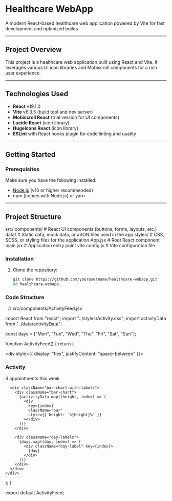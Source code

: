    # Healthcare WebApp

A modern React-based healthcare web application powered by Vite for fast development and optimized builds.

---

## Project Overview

This project is a healthcare web application built using React and Vite. It leverages various UI icon libraries and Mobiscroll components for a rich user experience.

---

## Technologies Used

- **React** v19.1.0  
- **Vite** v6.3.5 (build tool and dev server)  
- **Mobiscroll React** (trial version for UI components)  
- **Lucide React** (icon library)  
- **HugeIcons React** (icon library)  
- **ESLint** with React hooks plugin for code linting and quality  

---

## Getting Started

### Prerequisites

Make sure you have the following installed:

- [Node.js](https://nodejs.org/en/) (v16 or higher recommended)
- npm (comes with Node.js) or yarn

---


## Project Structure

src/
components/ # React UI components (buttons, forms, layouts, etc.)
data/ # Static data, mock data, or JSON files used in the app
styles/ # CSS, SCSS, or styling files for the application
App.jsx # Root React component
main.jsx # Application entry point
vite.config.js # Vite configuration file

### Installation

1. Clone the repository:

   ```bash
   git clone https://github.com/yourusername/healthcare-webapp.git
   cd healthcare-webapp
   
### Code Structure
`
// src/components/ActivityFeed.jsx

import React from "react";
import "../styles/Activity.css";
import activityData from "../data/activityData";

const days = ["Mon", "Tue", "Wed", "Thu", "Fri", "Sat", "Sun"];

function ActivityFeed() {
  return (
    <div className="activity-feed">
      <div style={{ display: "flex", justifyContent: "space-between" }}>
        <h3 className="activity-title">Activity</h3>
        <p className="activity-subtitle">3 appointments this week</p>
      </div>

      <div className="bar-chart-with-labels">
        <div className="bar-chart">
          {activityData.map((height, index) => (
            <div
              key={index}
              className="bar"
              style={{ height: `${height}%` }}
            ></div>
          ))}
        </div>

        <div className="day-labels">
          {days.map((day, index) => (
            <div className="day-label" key={index}>
              {day}
            </div>
          ))}
        </div>
      </div>
    </div>
  );
}

export default ActivityFeed;
